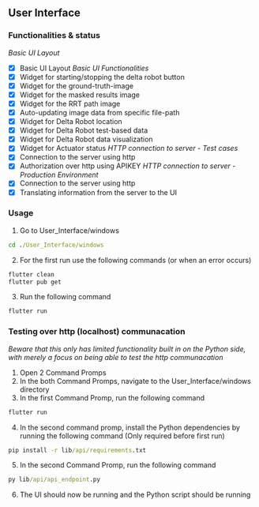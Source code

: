 ## User Interface

### Functionalities & status
*Basic UI Layout*
- [x] Basic UI Layout
*Basic UI Functionalities*
- [x] Widget for starting/stopping the delta robot button
- [x] Widget for the ground-truth-image
- [x] Widget for the masked results image
- [x] Widget for the RRT path image
- [x] Auto-updating image data from specific file-path
- [x] Widget for Delta Robot location
- [x] Widget for Delta Robot test-based data
- [x] Widget for Delta Robot data visualization
- [x] Widget for Actuator status
*HTTP connection to server - Test cases*
- [x] Connection to the server using http
- [x] Authorization over http using APIKEY
*HTTP connection to server - Production Environment*
- [x] Connection to the server using http
- [x] Translating information from the server to the UI

### Usage
1. Go to User_Interface/windows
```cmd
cd ./User_Interface/windows
```
2. For the first run use the following commands (or when an error occurs)
```cmd
flutter clean
flutter pub get
```
3. Run the following command
```cmd
flutter run
```

### Testing over http (localhost) communacation
*Beware that this only has limited functionality built in on the Python side, with merely a focus on being able to test the http communacation*
1. Open 2 Command Promps
2. In the both Command Promps, navigate to the User_Interface/windows directory
3. In the first Command Promp, run the following command
```cmd
flutter run
```
4. In the second command promp, install the Python dependencies by running the following command (Only required before first run)
```cmd
pip install -r lib/api/requirements.txt
```
5. In the second Command Promp, run the following command
```cmd
py lib/api/api_endpoint.py
```
6. The UI should now be running and the Python script should be running